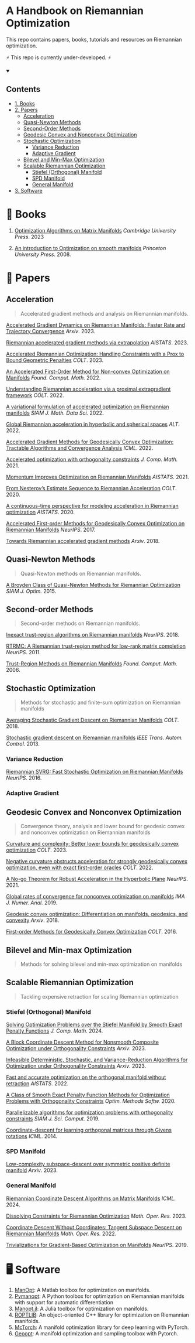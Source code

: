 # A Handbook on Riemannian Optimization
This repo contains papers, books, tutorials and resources on Riemannian optimization. 

⚡ This repo is currently under-developed. ⚡

<details open>
  <summary><h2><b> Contents </b></h2></summary>

  * [1. Books](#books)
  * [2. Papers](#papers)
    * [Acceleration](#acceleration)
    * [Quasi-Newton Methods](#quasi-newton-methods)
    * [Second-Order Methods](#second-order-methods)
    * [Geodesic Convex and Nonconvex Optimization](#geodesic-convex-and-nonconvex-optimization)
    * [Stochastic Optimization](#stochastic-optimization)
      * [Variance Reduction](#variance-reduction)
      * [Adaptive Gradient](#adaptive-gradient)
    * [Bilevel and Min-Max Optimization](#bilevel-and-min-max-optimization)
    * [Scalable Riemannian Optimization](#scalable-riemannian-optimization)
      * [Stiefel (Orthogonal) Manifold](#stiefel-orthogonal-manifold)
      * [SPD Manifold](#spd-manifold)
      * [General Manifold](#general-manifold)
   * [3. Software](#software) 
</details>

# 📘 Books

1. <a href="https://press.princeton.edu/absil?srsltid=AfmBOorlfmgaTCzFeGcEDw9mxNrVvWMaKhY578kDlMOKlYY9D-G9ar3n" target="_blank">Optimization Algorithms on Matrix Manifolds</a> *Cambridge University Press*. 2023

2. <a href="https://www.nicolasboumal.net/book/" target="_blank">An introduction to Optimization on smooth manifolds</a> *Princeton University Press*. 2008.

# 📜 Papers

## Acceleration
> Accelerated gradient methods and analysis on Riemannian manifolds. 

<a href="https://arxiv.org/pdf/2312.06366" target="_blank">Accelerated Gradient Dynamics on Riemannian Manifolds: Faster Rate and Trajectory Convergence</a> *Arxiv*. 2023.

<a href="https://proceedings.mlr.press/v206/han23a/han23a.pdf" target="_blank">Riemannian accelerated gradient methods via extrapolation</a>  *AISTATS*. 2023.

<a href="https://proceedings.mlr.press/v195/martinez-rubio23a/martinez-rubio23a.pdf" target="_blank">Accelerated Riemannian Optimization: Handling Constraints with a Prox to Bound Geometric Penalties</a>  *COLT*. 2023.

<a href="https://link.springer.com/article/10.1007/s10208-022-09573-9" target="_blank">An Accelerated First-Order Method for Non-convex Optimization on Manifolds</a> *Found. Comput. Math.* 2022.

<a href="https://proceedings.mlr.press/v178/jin22a/jin22a.pdf" target="_blank">Understanding Riemannian acceleration via a proximal extragradient framework</a>  *COLT*. 2022.

<a href="https://epubs.siam.org/doi/abs/10.1137/21M1395648" target="_blank">A variational formulation of accelerated optimization on Riemannian manifolds</a>  *SIAM J. Math. Data Sci.* 2022.

<a href="https://proceedings.mlr.press/v167/martinez-rubio22a/martinez-rubio22a.pdf" target="_blank">Global Riemannian acceleration in hyperbolic and spherical spaces</a>  *ALT*. 2022.

<a href="https://proceedings.mlr.press/v162/kim22k/kim22k.pdf" target="_blank">Accelerated Gradient Methods for Geodesically Convex Optimization: Tractable Algorithms and Convergence Analysis</a>  *ICML*. 2022.

<a href="https://www.global-sci.org/intro/article_detail.html?journal=undefined&article_id=18372" target="_blank">Accelerated optimization with orthogonality constraints</a>  *J. Comp. Math.* 2021.

<a href="https://proceedings.mlr.press/v130/alimisis21a/alimisis21a.pdf" target="_blank">Momentum Improves Optimization on Riemannian Manifolds</a>  *AISTATS*. 2021.

<a href="https://proceedings.mlr.press/v125/ahn20a/ahn20a.pdf" target="_blank">From Nesterov’s Estimate Sequence to Riemannian Acceleration</a>  *COLT*. 2020. 

<a href="https://proceedings.mlr.press/v108/alimisis20a/alimisis20a.pdf" target="_blank">A continuous-time perspective for modeling acceleration in Riemannian optimization</a> *AISTATS*. 2020.

<a href="https://proceedings.neurips.cc/paper_files/paper/2017/file/6ef80bb237adf4b6f77d0700e1255907-Paper.pdf" target="_blank">Accelerated First-order Methods for Geodesically Convex Optimization on Riemannian Manifolds</a>  *NeurIPS*. 2017.

<a href="https://arxiv.org/pdf/1806.02812" target="_blank">Towards Riemannian accelerated gradient methods</a> *Arxiv*. 2018. 

## Quasi-Newton Methods
> Quasi-Newton methods on Riemannian manifolds.

<a href="https://epubs.siam.org/doi/10.1137/140955483" target="_blank">A Broyden Class of Quasi-Newton Methods for Riemannian Optimization</a> *SIAM J. Optim.* 2015.


## Second-order Methods
> Second-order methods on Riemannian manifolds.

<a href="https://proceedings.neurips.cc/paper_files/paper/2018/file/3e9e39fed3b8369ed940f52cf300cf88-Paper.pdf" target="_blank">Inexact trust-region algorithms on Riemannian manifolds</a> *NeurIPS*. 2018.

<a href="https://proceedings.neurips.cc/paper_files/paper/2011/file/37bc2f75bf1bcfe8450a1a41c200364c-Paper.pdf" target="_blank">RTRMC: A Riemannian trust-region method for low-rank matrix completion</a> *NeurIPS*. 2011.

<a href="https://link.springer.com/article/10.1007/s10208-005-0179-9" target="_blank">Trust-Region Methods on Riemannian Manifolds</a> *Found. Comput. Math.* 2006.


## Stochastic Optimization
> Methods for stochastic and finite-sum optimization on Riemannian manifolds

<a href="https://proceedings.mlr.press/v75/tripuraneni18a/tripuraneni18a.pdf" target="_blank">Averaging Stochastic Gradient Descent on Riemannian Manifolds</a> *COLT*. 2018.

<a href="https://ieeexplore.ieee.org/abstract/document/6487381" target="_blank">Stochastic gradient descent on Riemannian manifolds</a> *IEEE Trans. Autom. Control.* 2013.


### Variance Reduction

<a href="https://proceedings.neurips.cc/paper_files/paper/2016/file/98e6f17209029f4ae6dc9d88ec8eac2c-Paper.pdf" target="_blank">Riemannian SVRG: Fast Stochastic Optimization on Riemannian Manifolds</a> *NeurIPS*. 2016.

### Adaptive Gradient


## Geodesic Convex and Nonconvex Optimization
> Convergence theory, analysis and lower bound for geodesic convex and nonconvex optimization on Riemannian manifolds

<a href="https://proceedings.mlr.press/v195/criscitiello23a/criscitiello23a.pdf" target="_blank">Curvature and complexity: Better lower bounds for geodesically convex optimization</a> *COLT*. 2023.

<a href="https://proceedings.mlr.press/v178/criscitiello22a/criscitiello22a.pdf" target="_blank">Negative curvature obstructs acceleration for strongly geodesically convex optimization, even with exact first-order oracles</a> *COLT*. 2022.

<a href="https://openreview.net/pdf?id=twz1QqzU0Hp" target="_blank">A No-go Theorem for Robust Acceleration in the Hyperbolic Plane</a> *NeurIPS*. 2021.

<a href="https://academic.oup.com/imajna/article/39/1/1/4836777" target="_blank">Global rates of convergence for nonconvex optimization on manifolds</a> *IMA J. Numer. Anal.* 2019.

<a href="https://arxiv.org/pdf/1806.06373" target="_blank">Geodesic convex optimization: Differentiation on manifolds, geodesics, and convexity</a> *Arxiv*. 2018.

<a href="https://proceedings.mlr.press/v49/zhang16b.pdf" target="_blank">First-order Methods for Geodesically Convex Optimization</a> *COLT*. 2016.


## Bilevel and Min-max Optimization
> Methods for solving bilevel and min-max optimization on manifolds


## Scalable Riemannian Optimization
> Tackling expensive retraction for scaling Riemannian optimization

### Stiefel (Orthogonal) Manifold

<a href="https://global-sci.org/intro/article_detail.html?journal=undefined&article_id=23277" target="_blank">Solving Optimization Problems over the Stiefel Manifold by Smooth Exact Penalty Functions</a> *J. Comp. Math.* 2024.

<a href="https://arxiv.org/pdf/2304.03641" target="_blank">A Block Coordinate Descent Method for Nonsmooth Composite Optimization under Orthogonality Constraints</a> *Arxiv*. 2023.

<a href="https://arxiv.org/pdf/2303.16510" target="_blank">Infeasible Deterministic, Stochastic, and Variance-Reduction Algorithms for Optimization under Orthogonality Constraints</a> *Arxiv*. 2023.

<a href="https://proceedings.mlr.press/v151/ablin22a/ablin22a.pdf" target="_blank">Fast and accurate optimization on the orthogonal manifold without retraction</a> *AISTATS*. 2022.

<a href="https://www.tandfonline.com/doi/full/10.1080/10556788.2020.1852236" target="_blank">A Class of Smooth Exact Penalty Function Methods for Optimization Problems with Orthogonality Constraints</a> *Optim. Methods Softw.* 2020.

<a href="https://epubs.siam.org/doi/10.1137/18M1221679" target="_blank">Parallelizable algorithms for optimization problems with orthogonality constraints</a> *SIAM J. Sci. Comput.* 2019.

<a href="https://proceedings.mlr.press/v32/shalit14.pdf" target="_blank">Coordinate-descent for learning orthogonal matrices through Givens rotations</a> *ICML*. 2014.

### SPD Manifold

<a href="https://arxiv.org/pdf/2305.02041" target="_blank">Low-complexity subspace-descent over symmetric positive definite manifold</a> *Arxiv*. 2023.

### General Manifold

<a href="https://proceedings.mlr.press/v235/han24c.html" target="_blank">Riemannian Coordinate Descent Algorithms on Matrix Manifolds</a> *ICML*. 2024.

<a href="https://dl.acm.org/doi/abs/10.1287/moor.2023.1360" target="_blank">Dissolving Constraints for Riemannian Optimization</a> *Math. Oper. Res.* 2023.

<a href="https://pubsonline.informs.org/doi/full/10.1287/moor.2022.1253?af=R" target="_blank">Coordinate Descent Without Coordinates: Tangent Subspace Descent on Riemannian Manifolds</a> *Math. Oper. Res.* 2022.

<a href="https://proceedings.neurips.cc/paper_files/paper/2019/file/1b33d16fc562464579b7199ca3114982-Paper.pdf" target="_blank">Trivializations for Gradient-Based Optimization on Manifolds</a> *NeurIPS*. 2019.


# 🖥️ Software

1. <a href="https://github.com/NicolasBoumal/manopt" target="_blank">ManOpt</a>: A Matlab toolbox for optimization on manifolds.
2. <a href="https://github.com/pymanopt/pymanopt" target="_blank">Pymanopt</a>: A Python toolbox for optimization on Riemannian manifolds with support for automatic differentiation
3. <a href="https://github.com/JuliaManifolds/Manopt.jl" target="_blank">Manopt.jl</a>: A Julia toolbox for optimization on manifolds.
4. <a href="https://github.com/whuang08/ROPTLIB" target="_blank">ROPTLIB</a>: An object-oriented C++ library for optimization on Riemannian manifolds.
5. <a href="https://github.com/mctorch/mctorch" target="_blank">McTorch</a>: A manifold optimization library for deep learning with PyTorch.
6. <a href="https://github.com/geoopt/geoopt" target="_blank">Geoopt</a>: A manifold optimization and sampling toolbox with Pytorch.
